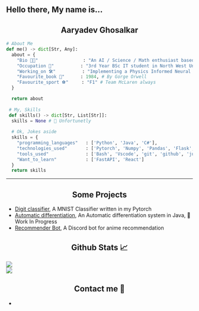 Hello there, My name is...
---
<h2 align="center">Aaryadev Ghosalkar</h2>

```python
# About Me
def me() -> dict[Str, Any]:
  about = {
    "Bio 👨‍💻"                 : "An AI / Science / Math enthusiast based in South Africa",
    "Occupation 🏫"          : "3rd Year BSc IT student in North West University", # https://www.nwu.ac.za/
    "Working_on 🛠"          : "Implementing a Physics Informed Neural Network", # An AI to approximate differential equations
    "Favourite_book 📘"      : 1984, # By Gorge Orwell
    "Favourite_sport ⚽️"     : "F1" # Team McLaren always
  }

  return about
 
 # My, Skills
 def skills() -> dict[Str, List[Str]]:
  skills = None # 🙁 Unfortunetly
  
  # Ok, Jokes aside
  skills = {
    "programming_languages"   : ['Python', 'Java', 'C#'],
    "technologies_used"       : ['Pytorch', 'Numpy', 'Pandas', 'Flask', 'ASP.net', 'SQL Server', 'SQL Lite'],
    "tools_used"              : ['Bash', 'Vscode', 'git', 'github', 'jupyter notebooks'],
    "Want_to_learn"           : ['FastAPI', 'React']
  }
  return skills
```

---
<h2 align="center">Some Projects</h2>

- [Digit classifier](https://github.com/aaryadevg/PytorchMNIST-CNN), A MNIST Classifier written in my Pytorch
- [Automatic differentiation](https://github.com/aaryadevg/Autograd), An Automatic differentiation system in Java, 🚧 Work In Progress
- [Recommender Bot](https://github.com/aaryadevg/Recommender-Bot), A Discord bot for anime recommendation

<h2 align="center">Github Stats 📈</h2>
<img src="https://github-readme-stats.vercel.app/api?username=aaryadevg&theme=dark&hide_border=true&include_all_commits=true&count_private=true)" /><br/>
<img src="https://github-readme-stats.vercel.app/api/top-langs/?username=aaryadevg&theme=dark&hide_border=true&include_all_commits=true&count_private=true&layout=compact" />

<h2 align="center">Contact me 👋</h2>

- 

